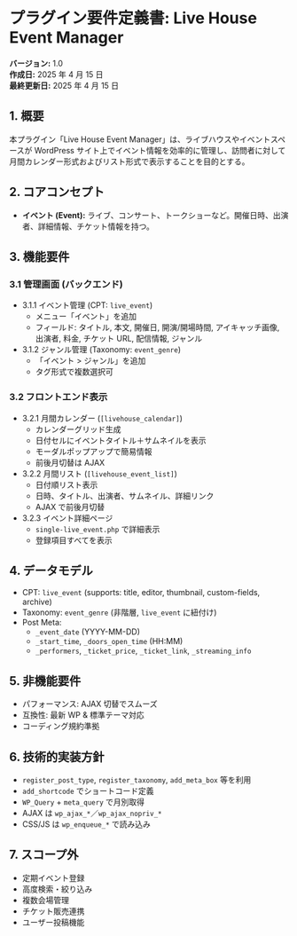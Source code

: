 # プラグイン要件定義書: Live House Event Manager

**バージョン:** 1.0  
**作成日:** 2025 年 4 月 15 日  
**最終更新日:** 2025 年 4 月 15 日

## 1. 概要

本プラグイン「Live House Event Manager」は、ライブハウスやイベントスペースが WordPress サイト上でイベント情報を効率的に管理し、訪問者に対して月間カレンダー形式およびリスト形式で表示することを目的とする。

## 2. コアコンセプト

- **イベント (Event):** ライブ、コンサート、トークショーなど。開催日時、出演者、詳細情報、チケット情報を持つ。

## 3. 機能要件

### 3.1 管理画面 (バックエンド)

- 3.1.1 イベント管理 (CPT: `live_event`)
  - メニュー「イベント」を追加
  - フィールド: タイトル, 本文, 開催日, 開演/開場時間, アイキャッチ画像, 出演者, 料金, チケット URL, 配信情報, ジャンル
- 3.1.2 ジャンル管理 (Taxonomy: `event_genre`)
  - 「イベント > ジャンル」を追加
  - タグ形式で複数選択可

### 3.2 フロントエンド表示

- 3.2.1 月間カレンダー (`[livehouse_calendar]`)
  - カレンダーグリッド生成
  - 日付セルにイベントタイトル＋サムネイルを表示
  - モーダルポップアップで簡易情報
  - 前後月切替は AJAX
- 3.2.2 月間リスト (`[livehouse_event_list]`)
  - 日付順リスト表示
  - 日時、タイトル、出演者、サムネイル、詳細リンク
  - AJAX で前後月切替
- 3.2.3 イベント詳細ページ
  - `single-live_event.php` で詳細表示
  - 登録項目すべてを表示

## 4. データモデル

- CPT: `live_event` (supports: title, editor, thumbnail, custom-fields, archive)
- Taxonomy: `event_genre` (非階層, `live_event` に紐付け)
- Post Meta:
  - `_event_date` (YYYY-MM-DD)
  - `_start_time`, `_doors_open_time` (HH:MM)
  - `_performers`, `_ticket_price`, `_ticket_link`, `_streaming_info`

## 5. 非機能要件

- パフォーマンス: AJAX 切替でスムーズ
- 互換性: 最新 WP & 標準テーマ対応
- コーディング規約準拠

## 6. 技術的実装方針

- `register_post_type`, `register_taxonomy`, `add_meta_box` 等を利用
- `add_shortcode` でショートコード定義
- `WP_Query` + `meta_query` で月別取得
- AJAX は `wp_ajax_*`／`wp_ajax_nopriv_*`
- CSS/JS は `wp_enqueue_*` で読み込み

## 7. スコープ外

- 定期イベント登録
- 高度検索・絞り込み
- 複数会場管理
- チケット販売連携
- ユーザー投稿機能
